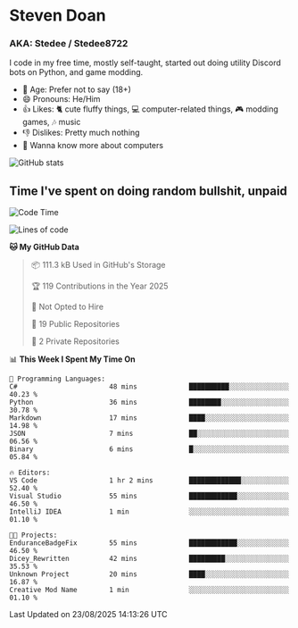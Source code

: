 # Steven Doan
### AKA: Stedee / Stedee8722
I code in my free time, mostly self-taught, started out doing utility Discord bots on Python, and game modding.

- 🤔 Age: Prefer not to say (18+)
- 😄 Pronouns: He/Him
- 👍 Likes: 🐈 cute fluffy things, 💻 computer-related things, 🎮 modding games, 🎶 music
- 👎 Dislikes: Pretty much nothing
- 🥹 Wanna know more about computers

![GitHub stats](https://github-readme-stats-iota-mocha-40.vercel.app/api?username=Stedee8722&show=prs_merged,prs_merged_percentage&show_icons=true&theme=transparent)

## Time I've spent on doing random bullshit, unpaid
<!--START_SECTION:Time I've spent on doing random bullshit, unpaid-->
![Code Time](http://img.shields.io/badge/Code%20Time-308%20hrs%2033%20mins-blue)

![Lines of code](https://img.shields.io/badge/From%20Hello%20World%20I%27ve%20Written-87.2%20thousand%20lines%20of%20code-blue)

**🐱 My GitHub Data** 

> 📦 111.3 kB Used in GitHub's Storage 
 > 
> 🏆 119 Contributions in the Year 2025
 > 
> 🚫 Not Opted to Hire
 > 
> 📜 19 Public Repositories 
 > 
> 🔑 2 Private Repositories 
 > 
📊 **This Week I Spent My Time On** 

```text
💬 Programming Languages: 
C#                       48 mins             ██████████░░░░░░░░░░░░░░░   40.23 % 
Python                   36 mins             ████████░░░░░░░░░░░░░░░░░   30.78 % 
Markdown                 17 mins             ████░░░░░░░░░░░░░░░░░░░░░   14.98 % 
JSON                     7 mins              ██░░░░░░░░░░░░░░░░░░░░░░░   06.56 % 
Binary                   6 mins              █░░░░░░░░░░░░░░░░░░░░░░░░   05.84 % 

🔥 Editors: 
VS Code                  1 hr 2 mins         █████████████░░░░░░░░░░░░   52.40 % 
Visual Studio            55 mins             ████████████░░░░░░░░░░░░░   46.50 % 
IntelliJ IDEA            1 min               ░░░░░░░░░░░░░░░░░░░░░░░░░   01.10 % 

🐱‍💻 Projects: 
EnduranceBadgeFix        55 mins             ████████████░░░░░░░░░░░░░   46.50 % 
Dicey_Rewritten          42 mins             █████████░░░░░░░░░░░░░░░░   35.53 % 
Unknown Project          20 mins             ████░░░░░░░░░░░░░░░░░░░░░   16.87 % 
Creative Mod Name        1 min               ░░░░░░░░░░░░░░░░░░░░░░░░░   01.10 % 
```


 Last Updated on 23/08/2025 14:13:26 UTC
<!--END_SECTION:Time I've spent on doing random bullshit, unpaid-->

